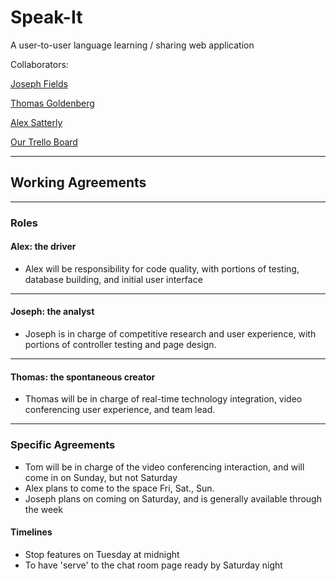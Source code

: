 # Speak-It
A user-to-user language learning / sharing web application

Collaborators: 

[Joseph Fields](https://github.com/sevennote)

[Thomas Goldenberg](https://github.com/tgoldenberg)

[Alex Satterly](https://github.com/alcsatt)

[Our Trello Board](https://trello.com/b/2unJJ8JK/speakit-application)

**** 

## Working Agreements 
*** 
### Roles 

#### Alex: the driver
- Alex will be responsibility for code quality, with portions of testing, database building, and initial user interface

**** 

#### Joseph: the analyst 
- Joseph is in charge of competitive research and user experience, with portions of controller testing and page design.

**** 
#### Thomas: the spontaneous creator 
- Thomas will be in charge of real-time technology integration, video conferencing user experience, and team lead.

**** 

### Specific Agreements 
- Tom will be in charge of the video conferencing interaction, and will come in on Sunday, but not Saturday
- Alex plans to come to the space Fri, Sat., Sun. 
- Joseph plans on coming on Saturday, and is generally available through the week 

#### Timelines 
- Stop features on Tuesday at midnight
- To have 'serve' to the chat room page ready by Saturday night
